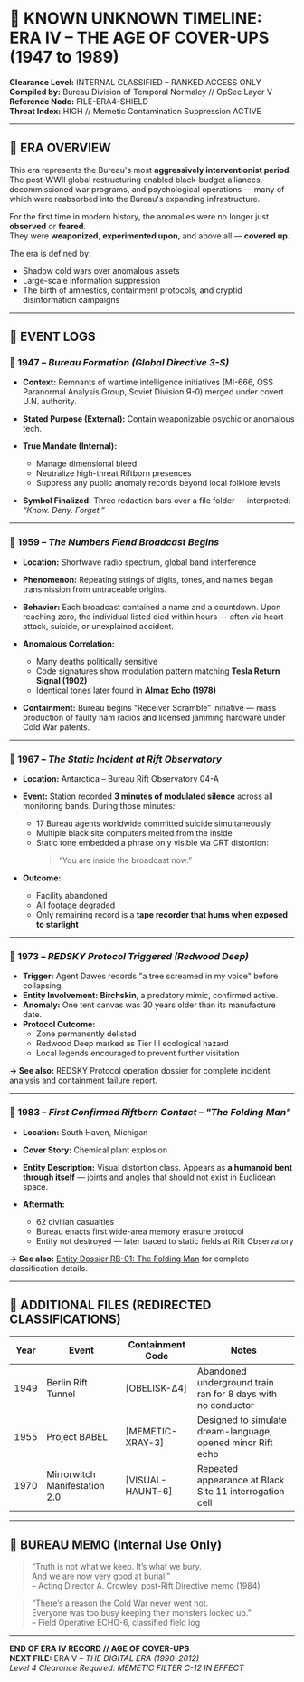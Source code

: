 # 🧾 KNOWN UNKNOWN TIMELINE: ERA IV – THE AGE OF COVER-UPS (1947 to 1989)

**Clearance Level:** INTERNAL CLASSIFIED – RANKED ACCESS ONLY  
**Compiled by:** Bureau Division of Temporal Normalcy // OpSec Layer V  
**Reference Node:** FILE-ERA4-SHIELD  
**Threat Index:** HIGH // Memetic Contamination Suppression ACTIVE

---

## 🧿 ERA OVERVIEW

This era represents the Bureau's most **aggressively interventionist period**. The post-WWII global restructuring enabled black-budget alliances, decommissioned war programs, and psychological operations — many of which were reabsorbed into the Bureau's expanding infrastructure.

For the first time in modern history, the anomalies were no longer just **observed** or **feared**.  
They were **weaponized**, **experimented upon**, and above all — **covered up**.

The era is defined by:
- Shadow cold wars over anomalous assets
- Large-scale information suppression
- The birth of amnestics, containment protocols, and cryptid disinformation campaigns

---

## 📍 EVENT LOGS

### 🔹 1947 – *Bureau Formation (Global Directive 3-S)*
- **Context:** Remnants of wartime intelligence initiatives (MI-666, OSS Paranormal Analysis Group, Soviet Division Я-0) merged under covert U.N. authority.
- **Stated Purpose (External):** Contain weaponizable psychic or anomalous tech.
- **True Mandate (Internal):**  
  - Manage dimensional bleed  
  - Neutralize high-threat Riftborn presences  
  - Suppress any public anomaly records beyond local folklore levels

- **Symbol Finalized:** Three redaction bars over a file folder — interpreted: *“Know. Deny. Forget.”*

---

### 🔹 1959 – *The Numbers Fiend Broadcast Begins*
- **Location:** Shortwave radio spectrum, global band interference  
- **Phenomenon:** Repeating strings of digits, tones, and names began transmission from untraceable origins.
- **Behavior:** Each broadcast contained a name and a countdown. Upon reaching zero, the individual listed died within hours — often via heart attack, suicide, or unexplained accident.

- **Anomalous Correlation:**  
  - Many deaths politically sensitive  
  - Code signatures show modulation pattern matching **Tesla Return Signal (1902)**  
  - Identical tones later found in **Almaz Echo (1978)**

- **Containment:** Bureau begins “Receiver Scramble” initiative — mass production of faulty ham radios and licensed jamming hardware under Cold War patents.

---

### 🔹 1967 – *The Static Incident at Rift Observatory*
- **Location:** Antarctica – Bureau Rift Observatory 04-A  
- **Event:** Station recorded **3 minutes of modulated silence** across all monitoring bands. During those minutes:
  - 17 Bureau agents worldwide committed suicide simultaneously  
  - Multiple black site computers melted from the inside  
  - Static tone embedded a phrase only visible via CRT distortion:  
    > “You are inside the broadcast now.”

- **Outcome:**  
  - Facility abandoned  
  - All footage degraded  
  - Only remaining record is a **tape recorder that hums when exposed to starlight**

---

### 🔹 1973 – *REDSKY Protocol Triggered (Redwood Deep)*
- **Trigger:** Agent Dawes records "a tree screamed in my voice" before collapsing.
- **Entity Involvement:** **Birchskin**, a predatory mimic, confirmed active.
- **Anomaly:** One tent canvas was 30 years older than its manufacture date.
- **Protocol Outcome:**  
  - Zone permanently delisted  
  - Redwood Deep marked as Tier III ecological hazard  
  - Local legends encouraged to prevent further visitation

**→ See also:** REDSKY Protocol operation dossier for complete incident analysis and containment failure report.

---

### 🔹 1983 – *First Confirmed Riftborn Contact – "The Folding Man"*
- **Location:** South Haven, Michigan  
- **Cover Story:** Chemical plant explosion  
- **Entity Description:** Visual distortion class. Appears as **a humanoid bent through itself** — joints and angles that should not exist in Euclidean space.

- **Aftermath:**  
  - 62 civilian casualties  
  - Bureau enacts first wide-area memory erasure protocol  
  - Entity not destroyed — later traced to static fields at Rift Observatory

**→ See also:** [Entity Dossier RB-01: The Folding Man](cryptid-folding-man.md) for complete classification details.

---

## 📁 ADDITIONAL FILES (REDIRECTED CLASSIFICATIONS)

| Year | Event | Containment Code | Notes |
|------|-------|------------------|-------|
| 1949 | Berlin Rift Tunnel | [OBELISK-Δ4] | Abandoned underground train ran for 8 days with no conductor |
| 1955 | Project BABEL | [MEMETIC-XRAY-3] | Designed to simulate dream-language, opened minor Rift echo |
| 1970 | Mirrorwitch Manifestation 2.0 | [VISUAL-HAUNT-6] | Repeated appearance at Black Site 11 interrogation cell |

---

## 🧾 BUREAU MEMO (Internal Use Only)

> “Truth is not what we keep. It’s what we bury.  
> And we are now very good at burial.”  
> – Acting Director A. Crowley, post-Rift Directive memo (1984)

> “There’s a reason the Cold War never went hot.  
> Everyone was too busy keeping their monsters locked up.”  
> – Field Operative ECHO-6, classified field log

---

**END OF ERA IV RECORD // AGE OF COVER-UPS**  
**NEXT FILE:** ERA V – *THE DIGITAL ERA (1990–2012)*  
*Level 4 Clearance Required: MEMETIC FILTER C-12 IN EFFECT*
